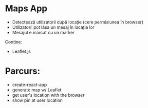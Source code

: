 <h1>Maps App</h1>
<ul>
<li>Detectează utilizatorii după locație (cere permisiunea în browser) </li>
<li>Utilizatorii pot lăsa un mesaj în locația lor </li>
<li>Mesajul e marcat cu un marker </li>

</ul>

Conține:
<ul>
<li>Leaflet.js</li>
</ul>


<h1>Parcurs:</h1>

<ul>
<li>create-react-app </li>
<li>generate map w/ Leaflet </li>
<li>get user's location with the browser </li>
<li>show pin at user location</li>

</ul>

